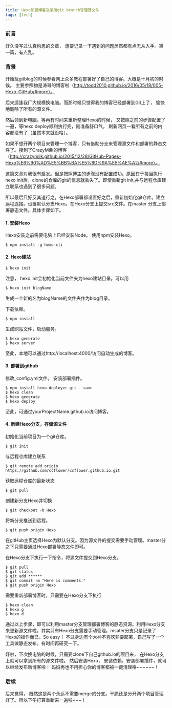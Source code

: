 ```yaml
---
title: Hexo部署博客及采用git branch管理源文件
tags: [tech]
---
```


### 前言

  好久没写过认真构思的文章， 想要记录一下遇到的问题居然都有点无从入手。第一篇，有点乱。

### 背景

开始玩gitblog的时候参看网上众多教程部署好了自己的博客。大概是十月初的时候。
主要参照物是涛哥的博客啦（http://todd2010.github.io/2016/05/18/005-Hexo-GitHub/#more）。


后来适逢我厂大规模换电脑。而那时候只觉得我的博客已经部署到Git上了，
愉快地删除了所有的源文件。

然后领到新电脑，等再有时间来重新整理Hexo的时候，
又按照之前的步骤配置了一遍，等hexo deploy顺利执行完，刚准备舒口气，
刷新网页一看所有之前的内容都没有了（虽然本来就没啥）。

<!-- more -->


如果不想开两个项目来管理一个博客，只有借助分支来管理源文件和部署的静态文件了。搜到了CrazyMilk的博客（http://crazymilk.github.io/2015/12/28/GitHub-Pages-Hexo%E6%90%AD%E5%BB%BA%E5%8D%9A%E5%AE%A2/#more）。


这篇文章对我很有启发。但是按照博主的步骤没有配置成功。原因在于每当执行hexo init后，clone的仓库的git的信息就丢失了。即使重新git init,并与远程仓库建立联系也遇到了很多问题。


所以最后只好反其道行之，在Hexo部署都设置好之后，重新初始化git仓库。建立远程连接。设置默认分支Hexo。在Hexo分支上提交src文件。在master
分支上部署静态文件。具体步骤如下。

#### 1. 安装Hexo
Hexo安装之前需要电脑上已经安装Node。
使用npm安装Hexo。

    $ npm install -g hexo-cli

#### 2. Hexo建站

    $ hexo init

注意， hexo init会初始化当前文件夹为hexo建站目录。可以用

    $ hexo init blogName
生成一个新的名为blogName的文件夹作为blog目录。


下载依赖。


    $ npm install
生成网站文件，启动服务。

    $ hexo generate
    $ hexo server
至此，本地可以通过http://localhost:4000/访问自动生成的博客。

#### 3. 部署到github

修改_config.yml文件。
安装部署插件。

    $ npm install hexo-deployer-git --save
    $ hexo clean
    $ hexo generate
    $ hexo deploy 

至此，可通过yourProjectName.github.io访问博客。

#### 4. 新建Hexo分支，存储源文件

初始化当前项目为一个git仓库。

    $ git init

与远程仓库建立联系

    $ git remote add origin https://github.com/ccflower/ccflower.github.io.git

获取远程仓库的最新状态

    $ git pull

创建新分支Hexo并切换

    $ git checkout -b Hexo

将新分支推送到远程。

    $ git push origin Hexo

在gitHub主页选择Hexo为默认分支。因为源文件的提交需要手动管理。master分之下只需要通过Hexo部署静态文件即可。

在Hexo分支下执行一下指令，将源文件提交到Hexo分支。

    $ git pull
    $ git status
    $ git add ******
    $ git commit -m "Here is comments."
    $ git push origin Hexo

需要重新部署博客时，只需要在Hexo分支下执行

    $ hexo clean
    $ hexo g
    $ hexo d
通过以上步骤，即可以利用master分支管理部署博客的静态资源。利用Hexo分支来更新源文件啦。其实只有Hexo分支需要手动管理。msater分支只是记录了Hexo的操作而已。So easy！
不过身边有个大神不喜欢非要部署，自己写了一个工具做静态发布。有时间再研究一下。

好啦，下次换电脑的时候，只需要clone下自己github.io的项目来，
在Hexo分支上就可以拿到所有的源文件啦。
然后安装Hexo， 安装依赖，安装部署插件，就可以继续发布新博客啦！
妈妈再也不用担心你的博客都被一键清理咯~~~~~~！


### 后续
后来觉得， 既然这是两个永远不需要merge的分支。干脆还是分开两个项目管理好了。所以下午打算重新来一遍啦~~~！

